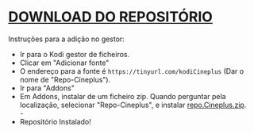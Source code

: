 # <a href="repo.Cineplus.zip">DOWNLOAD DO REPOSITÓRIO</a>

Instruções para a adição no gestor:


<p align="left">
  <ul>
    <li>Ir para o Kodi gestor de ficheiros.</li>
    <li>Clicar em "Adicionar fonte"</li>
    <li>O endereço para a fonte é <code>https://tinyurl.com/kodiCineplus</code> (Dar o nome de "Repo-Cineplus").</li>
    <li>Ir para "Addons"</li>
    <li>Em Addons, instalar de um ficheiro zip. Quando perguntar pela localização, selecionar "Repo-Cineplus", e instalar <a href="repo.Cineplus.zip">repo.Cineplus.zip</a>.</li>
    -
    <li>Repositório Instalado!</li>
    
</ul>

                                      
                                       

</p>

